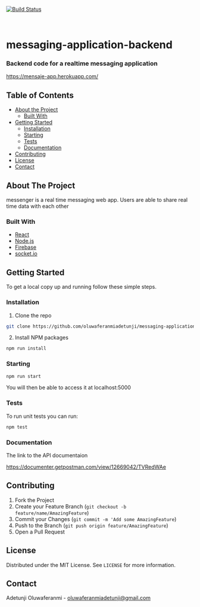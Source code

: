 [![Build Status](https://travis-ci.com/oluwaferanmiadetunji/messaging-application-backend.svg?branch=master)](https://travis-ci.com/oluwaferanmiadetunji/messaging-application-backend)

<br />

# messaging-application-backend

### Backend code for a realtime messaging application

https://mensaje-app.herokuapp.com/

<!-- TABLE OF CONTENTS -->

## Table of Contents

-   [About the Project](#about-the-project)
    -   [Built With](#built-with)
-   [Getting Started](#getting-started)
    -   [Installation](#installation)
    -   [Starting](#starting)
    -   [Tests](#tests)
    -   [Documentation](#documentation)
-   [Contributing](#contributing)
-   [License](#license)
-   [Contact](#contact)

<!-- ABOUT THE PROJECT -->

## About The Project

messenger is a real time messaging web app. Users are able to share real time data with each other

### Built With

-   [React](https://reactjs.org/)
-   [Node.js](https://nodejs.org/en/)
-   [Firebase](https://firebase.google.com/)
-   [socket.io](https://socket.io/)

<!-- GETTING STARTED -->

## Getting Started

To get a local copy up and running follow these simple steps.

### Installation

1. Clone the repo

```sh
git clone https://github.com/oluwaferanmiadetunji/messaging-application-backend.git
```

2. Install NPM packages

```sh
npm run install
```

### Starting

```sh
npm run start
```

You will then be able to access it at localhost:5000

### Tests

To run unit tests you can run:

```sh
npm test
```

### Documentation

The link to the API documentaion

https://documenter.getpostman.com/view/12669042/TVRedWAe

<!-- CONTRIBUTING -->

## Contributing

<!--
Contributions are what make the open source community such an amazing place to be learn, inspire, and create. Any contributions you make are **greatly appreciated**.
-->

1. Fork the Project
2. Create your Feature Branch (`git checkout -b feature/name/AmazingFeature`)
3. Commit your Changes (`git commit -m 'Add some AmazingFeature`)
4. Push to the Branch (`git push origin feature/AmazingFeature`)
5. Open a Pull Request

<!-- LICENSE -->

## License

Distributed under the MIT License. See `LICENSE` for more information.

<!-- CONTACT -->

## Contact

Adetunji Oluwaferanmi - oluwaferanmiadetunji@gmail.com
